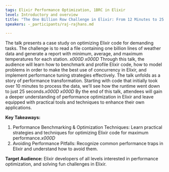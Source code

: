 ```yaml
---
tags: Elixir Performance Optimization, 1BRC in Elixir
level: Introductory and overview
title: "The One Billion Row Challenge in Elixir: From 12 Minutes to 25 Seconds"
speakers: -_participants/raj-rajhans.md

---
```

The talk presents a case study on optimizing Elixir code for demanding tasks. The challenge is to read a file containing one billion lines of weather data and generate a report with minimum, average, and maximum temperatures for each station. _x000D_
_x000D_
Through this talk, the audience will learn how to benchmark and profile Elixir code, how to model problems in order to make the best use of concurrency in Elixir, and implement performance tuning strategies effectively. The talk unfolds as a story of performance transformation. Starting with code that initially took over 10 minutes to process the data,  we'll see how the runtime went down to just 25 seconds._x000D_
_x000D_
By the end of this talk, attendees will gain a deeper understanding of performance optimization in Elixir and leave equipped with practical tools and techniques to enhance their own applications.

**Key Takeaways:**
1. Performance Benchmarking & Optimization Techniques: Learn practical strategies and techniques for optimizing Elixir code for maximum performance._x000D_
2. Avoiding Performance Pitfalls: Recognize common performance traps in Elixir and understand how to avoid them.

**Target Audience:**
Elixir developers of all levels interested in performance optimization, and solving fun challenges in Elixir.

